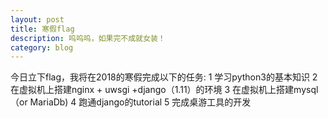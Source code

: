 ```yaml
---
layout: post
title: 寒假flag
description: 呜呜呜，如果完不成就女装！
category: blog
---
```

  今日立下flag，我将在2018的寒假完成以下的任务:
    1 学习python3的基本知识
    2 在虚拟机上搭建nginx + uwsgi +django（1.11）的环境
    3 在虚拟机上搭建mysql（or MariaDb)
    4 跑通django的tutorial
    5 完成桌游工具的开发
